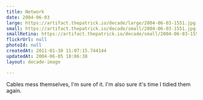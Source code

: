 ```yaml
---
title: Network
date: 2004-06-03
large: https://artifact.thepatrick.io/decade/large/2004-06-03-1551.jpg
small: https://artifact.thepatrick.io/decade/small/2004-06-03-1551.jpg
smallRetina: https://artifact.thepatrick.io/decade/small/2004-06-03-1551@2x.jpg
flickrUrl: null
photoId: null
createdAt: 2011-01-30 11:07:15.744144
updatedAt: 2004-06-05 18:06:38
layout: decade-image

---
```

Cables mess themselves, I'm sure of it. I'm also sure it's time I tidied them again.
